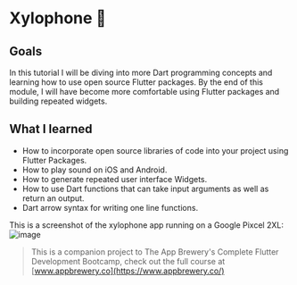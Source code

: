 # Xylophone 🎹

## Goals

In this tutorial I will be diving into more Dart programming concepts and learning how to use open source Flutter packages. By the end of this module, I will have become more comfortable using Flutter packages and building repeated widgets.

## What I learned

- How to incorporate open source libraries of code into your project using Flutter Packages.
- How to play sound on iOS and Android.
- How to generate repeated user interface Widgets.
- How to use Dart functions that can take input arguments as well as return an output.
- Dart arrow syntax for writing one line functions.

This is a screenshot of the xylophone app running on a Google Pixcel 2XL:![image](https://user-images.githubusercontent.com/57054770/85351389-9e95bf80-b4d1-11ea-9e64-3b3a417b3832.png)

>This is a companion project to The App Brewery's Complete Flutter Development Bootcamp, check out the full course at [www.appbrewery.co](https://www.appbrewery.co/)

